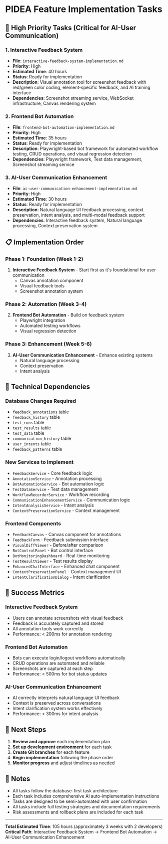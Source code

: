 # PIDEA Feature Implementation Tasks

## 🎯 High Priority Tasks (Critical for AI-User Communication)

### 1. Interactive Feedback System
- **File**: `interactive-feedback-system-implementation.md`
- **Priority**: High
- **Estimated Time**: 40 hours
- **Status**: Ready for implementation
- **Description**: Visual annotation tool for screenshot feedback with red/green color coding, element-specific feedback, and AI training interface
- **Dependencies**: Screenshot streaming service, WebSocket infrastructure, Canvas rendering system

### 2. Frontend Bot Automation
- **File**: `frontend-bot-automation-implementation.md`
- **Priority**: High
- **Estimated Time**: 35 hours
- **Status**: Ready for implementation
- **Description**: Playwright-based bot framework for automated workflow testing, CRUD operations, and visual regression detection
- **Dependencies**: Playwright framework, Test data management, Screenshot streaming service

### 3. AI-User Communication Enhancement
- **File**: `ai-user-communication-enhancement-implementation.md`
- **Priority**: High
- **Estimated Time**: 30 hours
- **Status**: Ready for implementation
- **Description**: Natural language UI feedback processing, context preservation, intent analysis, and multi-modal feedback support
- **Dependencies**: Interactive feedback system, Natural language processing, Context preservation system

## 📋 Implementation Order

### Phase 1: Foundation (Week 1-2)
1. **Interactive Feedback System** - Start first as it's foundational for user communication
   - Canvas annotation component
   - Visual feedback tools
   - Screenshot annotation system

### Phase 2: Automation (Week 3-4)
2. **Frontend Bot Automation** - Build on feedback system
   - Playwright integration
   - Automated testing workflows
   - Visual regression detection

### Phase 3: Enhancement (Week 5-6)
3. **AI-User Communication Enhancement** - Enhance existing systems
   - Natural language processing
   - Context preservation
   - Intent analysis

## 🔧 Technical Dependencies

### Database Changes Required
- `feedback_annotations` table
- `feedback_history` table
- `test_runs` table
- `test_results` table
- `test_data` table
- `communication_history` table
- `user_intents` table
- `feedback_patterns` table

### New Services to Implement
- `FeedbackService` - Core feedback logic
- `AnnotationService` - Annotation processing
- `BotAutomationService` - Bot automation logic
- `TestDataService` - Test data management
- `WorkflowRecorderService` - Workflow recording
- `CommunicationEnhancementService` - Communication logic
- `IntentAnalysisService` - Intent analysis
- `ContextPreservationService` - Context management

### Frontend Components
- `FeedbackCanvas` - Canvas component for annotations
- `FeedbackForm` - Feedback submission interface
- `VisualDiffViewer` - Before/after comparison
- `BotControlPanel` - Bot control interface
- `BotMonitoringDashboard` - Real-time monitoring
- `TestResultViewer` - Test results display
- `EnhancedChatInterface` - Enhanced chat component
- `ContextPreservationPanel` - Context management UI
- `IntentClarificationDialog` - Intent clarification

## 🎯 Success Metrics

### Interactive Feedback System
- Users can annotate screenshots with visual feedback
- Feedback is accurately captured and stored
- All annotation tools work correctly
- Performance: < 200ms for annotation rendering

### Frontend Bot Automation
- Bots can execute login/logout workflows automatically
- CRUD operations are automated and reliable
- Screenshots are captured at each step
- Performance: < 500ms for bot status updates

### AI-User Communication Enhancement
- AI correctly interprets natural language UI feedback
- Context is preserved across conversations
- Intent clarification system works effectively
- Performance: < 300ms for intent analysis

## 🚀 Next Steps

1. **Review and approve** each implementation plan
2. **Set up development environment** for each task
3. **Create Git branches** for each feature
4. **Begin implementation** following the phase order
5. **Monitor progress** and adjust timelines as needed

## 📝 Notes

- All tasks follow the database-first task architecture
- Each task includes comprehensive AI auto-implementation instructions
- Tasks are designed to be semi-automated with user confirmation
- All tasks include full testing strategies and documentation requirements
- Risk assessments and rollback plans are included for each task

---

**Total Estimated Time**: 105 hours (approximately 3 weeks with 2 developers)
**Critical Path**: Interactive Feedback System → Frontend Bot Automation → AI-User Communication Enhancement 